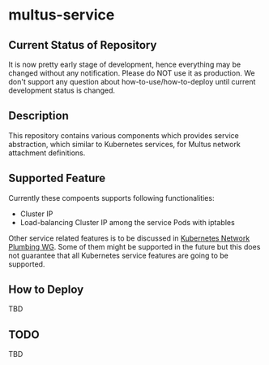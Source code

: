 # multus-service


## Current Status of Repository

It is now pretty early stage of development, hence everything may be changed without any notification. Please do NOT use it as production. We don't support any question about how-to-use/how-to-deploy until current development status is changed.


## Description

This repository contains various components which provides service abstraction, which similar to Kubernetes services, for Multus network attachment definitions.


## Supported Feature

Currently these compoents supports following functionalities:

- Cluster IP
- Load-balancing Cluster IP among the service Pods with iptables

Other service related features is to be discussed in [Kubernetes Network Plumbing WG](https://github.com/k8snetworkplumbingwg/community). Some of them might be supported in the future but this does not guarantee that all Kubernetes service features are going to be supported.


## How to Deploy

TBD


## TODO

TBD
